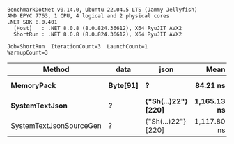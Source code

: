 ```

BenchmarkDotNet v0.14.0, Ubuntu 22.04.5 LTS (Jammy Jellyfish)
AMD EPYC 7763, 1 CPU, 4 logical and 2 physical cores
.NET SDK 8.0.401
  [Host]   : .NET 8.0.8 (8.0.824.36612), X64 RyuJIT AVX2
  ShortRun : .NET 8.0.8 (8.0.824.36612), X64 RyuJIT AVX2

Job=ShortRun  IterationCount=3  LaunchCount=1  
WarmupCount=3  

```
| Method                  | data     | json                | Mean        | Error      | StdDev   | Min         | Max         | Gen0   | Allocated |
|------------------------ |--------- |-------------------- |------------:|-----------:|---------:|------------:|------------:|-------:|----------:|
| **MemoryPack**              | **Byte[91]** | **?**                   |    **84.21 ns** |   **7.195 ns** | **0.394 ns** |    **83.79 ns** |    **84.57 ns** | **0.0019** |     **168 B** |
| **SystemTextJson**          | **?**        | **{&quot;Sh(...)22&quot;} [220]** | **1,165.13 ns** | **135.708 ns** | **7.439 ns** | **1,156.54 ns** | **1,169.50 ns** | **0.0019** |     **168 B** |
| SystemTextJsonSourceGen | ?        | {&quot;Sh(...)22&quot;} [220] | 1,117.80 ns | 138.869 ns | 7.612 ns | 1,110.45 ns | 1,125.65 ns | 0.0019 |     168 B |

